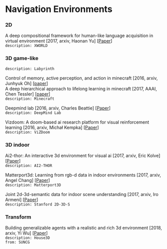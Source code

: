# Navigation Environments

### 2D

A deep compositional framework for human-like language acquisition in virtual environment \[2017, arxiv, Haonan Yu\] \[[Paper](https://arxiv.org/pdf/1703.09831.pdf)\]<br/>
`description: XWORLD`

### 3D game-like

`description: Labyrinth`

Control of memory, active perception, and action in minecraft \[2016, arxiv, Junhyuk Oh\] \[[paper](https://arxiv.org/pdf/1605.09128.pdf)\]<br/>
A deep hierarchical approach to lifelong learning in minecraft \[2017, AAAI, Chen Tessler\] \[[paper](https://www.aaai.org/ocs/index.php/AAAI/AAAI17/paper/download/14630/13950)\]<br/>
`description: Minecraft`

Deepmind lab \[2016, arxiv, Charles Beattie\] \[[Paper](https://arxiv.org/pdf/1612.03801.pdf)\]<br/>
`description: DeepMind Lab`

Vizdoom: A doom-based ai research platform for visual reinforcement learning \[2016, arxiv, Michał Kempka\] \[[Paper](https://arxiv.org/pdf/1605.02097.pdf)\]<br/>
`description: ViZDoom`

### 3D indoor

Ai2-thor: An interactive 3d environment for visual ai \[2017, arxiv, Eric Kolve\] \[[Paper](https://arxiv.org/pdf/1712.05474.pdf)\]<br/>
`description: AI2-THOR`

Matterport3d: Learning from rgb-d data in indoor environments \[2017, arxiv, Angel Chang\] \[[Paper](https://arxiv.org/pdf/1709.06158.pdf)\]<br/>
`description: Matterport3D`

Joint 2d-3d-semantic data for indoor scene understanding \[2017, arxiv, Iro Armeni\] \[[Paper](https://arxiv.org/pdf/1702.01105.pdf)\]<br/>
`description: Stanford 2D-3D-S`

### Transform

Building generalizable agents with a realistic and rich 3d environment \[2018, arxiv, Yi Wu\] \[[Paper](https://arxiv.org/pdf/1801.02209.pdf?utm_content=buffer53a22&utm_medium=social&utm_source=twitter.com&utm_campaign=buffer)\]<br/>
`description: House3D`<br/>
`from: SUNCG`








